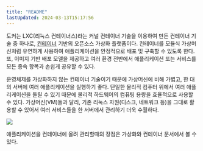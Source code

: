 ```yaml
---
title: "README"
lastUpdated: 2024-03-13T15:17:56
---
```

도커는 LXC(리눅스 컨테이너스)라는 커널 컨테이너 기술을 이용하여 만든 컨테이너 기술 중 하나로, <a href="./가상화와 컨테이너.md">컨테이너</a> 기반의 오픈소스 가상화 플랫폼이다. 컨테이너를 모듈식 가상머신처럼 유연하게 사용하여 애플리케이션을 안정적으로 배포 및 구축할 수 있도록 한다. 또, 이미지 기반 배포 모델을 제공하고 여러 환경 전반에서 애플리케이션 또는 서비스를 모든 종속 항목과 손쉽게 공유할 수 있다.

운영체제를 가상화하지 않는 컨테이너 기술이기 때문에 가상머신에 비해 가볍고, 한 대의 서버에 여러 애플리케이션을 실행하기 좋다. 단일한 물리적 컴퓨터 위에서 여러 애플리케이션을 돌릴 수 있기 때문에 물리적 하드웨어의 컴퓨팅 용량을 효율적으로 사용할 수 있다. 가상머신(VM)들과 달리, 기존 리눅스 자원(디스크, 네트워크 등)을 그대로 활용할 수 있어서 여러 서비스들을 한 서버에서 관리하기 더욱 수월하다.

<img src="https://www.linuxadictos.com/wp-content/uploads/Docker.jpg">

애플리케이션을 컨테이너에 올려 관리할때의 장점은 <a src="./가상화와 컨테이너.md">가상화와 컨테이너</a> 문서에서 볼 수 있다.



